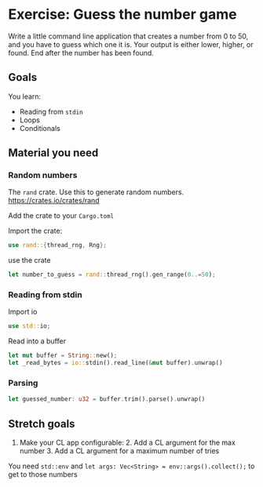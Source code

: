 # Exercise: Guess the number game

Write a little command line application that creates a number from 0 to 50, and you have to guess which one it is. Your output is either lower, higher, or found. End after the number has been found.

## Goals

You learn:
- Reading from `stdin`
- Loops
- Conditionals

## Material you need

### Random numbers

The `rand` crate. Use this to generate random numbers. https://crates.io/crates/rand

Add the crate to your `Cargo.toml`

Import the crate:

```rs
use rand::{thread_rng, Rng};
```

use the crate

```rs
let number_to_guess = rand::thread_rng().gen_range(0..=50);
```

### Reading from stdin

Import io

```rs
use std::io;
```

Read into a buffer

```rs
let mut buffer = String::new();
let _read_bytes = io::stdin().read_line(&mut buffer).unwrap()
```

### Parsing

```rs
let guessed_number: u32 = buffer.trim().parse().unwrap()
```

## Stretch goals

1. Make your CL app configurable:
    2. Add a CL argument for the max number
    3. Add a CL argument for a maximum number of tries

You need `std::env` and `let args: Vec<String> = env::args().collect();` to get to those numbers